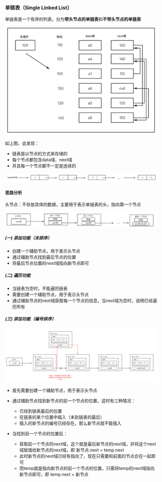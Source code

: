 ### 单链表（Single Linked List）

单链表是一个有序的列表，分为**带头节点的单链表**和**不带头节点的单链表**

![内存中单链表实际结构](单链表.assets/image-20220904220725092.png)

如上图，会发现：

- 链表是以节点的方式来存储的
- 每个节点都包含data域、next域
- 并且每一个节点都不一定是连续的

![带头节点单链表的逻辑结构](单链表.assets/image-20220904221821675.png)

#### 思路分析

头节点：不存放具体的数据，主要用于表示单链表的头，指向第一个节点

![单链表过程图](单链表.assets/image-20220916210525560.png)

##### (一) 添加功能（未排序）

- 创建一个辅助节点，用于表示头节点
- 通过辅助节点找到最后节点的位置
- 将最后节点位置的next域指向新节点即可



##### (二) 遍历功能

- 当链表为空时，不能遍历链表
- 需要创建一个辅助节点，用于表示头节点
- 通过辅助节点的next域获取每一个节点的信息，当next域为空时，说明已经遍历所有



##### (三) 添加功能（编号排序）

![添加功能（编号排序）示例图](单链表.assets/image-20220916223001980.png)

- 首先需要创建一个辅助节点，用于表示头节点

- 通过辅助节点找到新节点的前一个节点的位置，这时有三种情况：

  - 已经到链表最后的位置
  - 在链表的某个位置中插入（未到链表的最后）
  - 插入的新节点的编号已经存在，那么新节点就不能插入

- 当找到前一个节点的位置后：

  - 获取前一个节点的next域，这个就是最后新节点的next域，并将这个next域赋值给新节点的next域，即 新节点.next = temp.next
  - 此时新节点的next域已经有指向了，现在只需要和前面的节点合在一起即可
  - 而temp就是指向新节点的前一个节点的位置，只需将temp的next域指向新节点即可，即 temp.next = 新节点

  